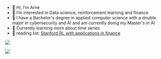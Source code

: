 - 👋 Hi, I’m Arne
- 👀 I’m interested in Data science, reinforcement learning and finance
- 🏫 I have a Bachelor's degree in applied computer science with a double major in cybersecurity and AI and am currently doing my Master's in AI
- 🎯 Currently learning more about time series
- 📖 reading list: <a href='https://stanford.edu/~ashlearn/RLForFinanceBook/book.pdf'>Stanford RL with applications in finance</a>
  
![](https://komarev.com/ghpvc/?username=4rn3&color=blueviolet)

![](https://hit.yhype.me/github/profile?user_id=88613663)
